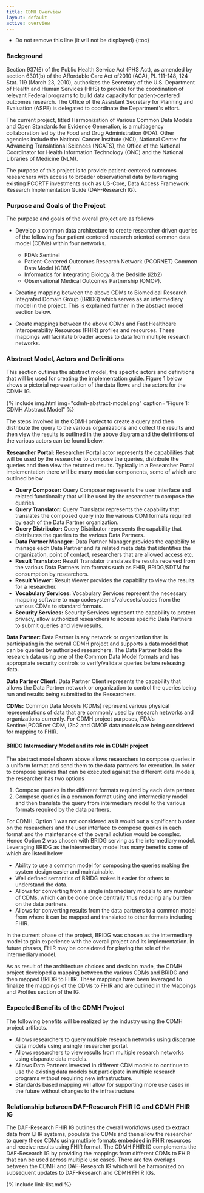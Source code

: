 ```yaml
---
title: CDMH Overview
layout: default
active: overview
---
```



<!-- TOC  the css styling for this is \pages\assets\css\project.css under 'markdown-toc'-->

* Do not remove this line (it will not be displayed)
{:toc}


<!-- end TOC -->



###  Background

Section 937(£) of the Public Health Service Act (PHS Act), as amended by section 6301(b) of the Affordable Care Act of2010 (ACA), PL 111-148, 124 Stat. 119 (March 23, 2010), authorizes the Secretary of the U.S. Department of Health and Human Services (HHS) to provide for the coordination of relevant Federal programs to build data capacity for patient-centered outcomes research. The Office of the Assistant Secretary for Planning and Evaluation (ASPE) is delegated to coordinate the Department's effort.

The current project, titled Harmonization of Various Common Data Models and Open Standards for Evidence Generation, is a multiagency collaboration led by the Food and Drug Administration (FDA). Other agencies include the National Cancer Institute (NCI), National Center for Advancing Translational Sciences (NCATS), the Office of the National Coordinator for Health Information Technology (ONC) and the National Libraries of Medicine (NLM).

The purpose of this project is to provide patient-centered outcomes researchers with access to broader observational data by leveraging existing PCORTF investments such as US-Core, Data Access Framework Research Implementation Guide (DAF-Research IG).

###  Purpose and Goals of the Project 

The purpose and goals of the overall project are as follows

* Develop a common data architecture to create researcher driven queries of the following four patient centered research oriented common data model (CDMs) within four networks.

	- FDA’s Sentinel
	- Patient-Centered Outcomes Research Network (PCORNET) Common Data Model (CDM)
	- Informatics for Integrating Biology & the Bedside (i2b2)
	- Observational Medical Outcomes Partnership (OMOP).

* Creating mapping between the above CDMs to Biomedical Research Integrated Domain Group (BRIDG) which serves as an intermediary model in the project. This is explained further in the abstract model section below.
* Create mappings between the above CDMs and Fast Healthcare Interoperability Resources (FHIR) profiles and resources. These mappings will facilitate broader access to data from multiple research networks.

### Abstract Model, Actors and Definitions

This section outlines the abstract model, the specific actors and definitions that will be used for creating the implementation guide. Figure 1 below shows a pictorial representation of the data flows and the actors for the CDMH IG.

{% include img.html img="cdmh-abstract-model.png" caption="Figure 1: CDMH Abstract Model" %}

The steps involved in the CDMH project to create a query and then distribute the query to the various organizations and collect the results and then view the results is outlined in the above diagram and the definitions of the various actors can be found below. 

**Researcher Portal:** Researcher Portal actor represents the capabilities that will be used by the researcher to compose the queries, distribute the queries and then view the returned results. Typically in a Researcher Portal implementation there will be many modular components, some of which are outlined below

- **Query Composer:** Query Composer represents the user interface and related functionality that will be used by the researcher to compose the queries. 
- **Query Translator:** Query Translator represents the capability that translates the composed query into the various CDM formats required by each of the Data Partner organization.
- **Query Distributor:** Query Distributor represents the capability that distributes the queries to the various Data Partners.
- **Data Partner Manager:** Data Partner Manager provides the capability to manage each Data Partner and its related meta data that identifies the organization, point of contact, researchers that are allowed access etc.
- **Result Translator:** Result Translator translates the results received from the various Data Partners into formats such as FHIR, BRIDG/SDTM for consumption by researchers.
- **Result Viewer:** Result Viewer provides the capability to view the results for a researcher. 
- **Vocabulary Services:** Vocabulary Services represent the necessary mapping software to map codesystems/valuesets/codes from the various CDMs to standard formats.
- **Security Services:** Security Services represent the capability to protect privacy, allow authorized researchers to access specific Data Partners to submit queries and view results. 
	
**Data Partner:** Data Partner is any network or organization that is participating in the overall CDMH project and supports a data model that can be queried by authorized researchers. The Data Partner holds the research data using one of the Common Data Model formats and has appropriate security controls to verify/validate queries before releasing data.

**Data Partner Client:** Data Partner Client represents the capability that allows the Data Partner network or organization to control the queries being run and results being submitted to the Researchers. 

**CDMs:** Common Data Models (CDMs) represent various physical representations of data that are commonly used by research networks and organizations currently. For CDMH project purposes, FDA's Sentinel,PCORnet CDM, i2b2 and OMOP data models are being considered for mapping to FHIR.  

####  BRIDG Intermediary Model and its role in CDMH project

The abstract model shown above allows researchers to compose queries in a uniform format and send them to the data partners for execution. In order to compose queries that can be executed against the different data models, the researcher has two options 
1. Compose queries in the different formats required by each data partner.
2. Compose queries in a common format using and intermediary model and then translate the query from intermediary model to the various formats required by the data partners. 

For CDMH, Option 1 was not considered as it would out a significant burden on the researchers and the user interface to compose queries in each format and the maintenance of the overall solution would be complex. Hence Option 2 was chosen with BRIDG serving as the intermediary model. 
Leveraging BRIDG as the intermediary model has many benefits some of which are listed below
* Ability to use a common model for composing the queries making the system design easier and maintainable.
* Well defined semantics of BRIDG makes it easier for others to understand the data.
* Allows for converting from a single intermediary models to any number of CDMs, which can be done once centrally thus reducing any burden on the data partners. 
* Allows for converting results from the data partners to a common model from where it can be mapped and translated to other formats including FHIR.

In the current phase of the project, BRIDG was chosen as the intermediary model to gain experience with the overall project and its implementation. In future phases, FHIR may be considered for playing the role of the intermediary model.

As as result of the architecture choices and decision made, the CDMH project developed a mapping between the various CDMs and BRIDG and then mapped BRIDG to FHIR. These mappings have been leveraged to finalize the mappings of the CDMs to FHIR and are outlined in the Mappings and Profiles section of the IG.


###  Expected Benefits of the CDMH Project

The following benefits will be realized by the industry using the CDMH project artifacts.

* Allows researchers to query multiple research networks using disparate data models using a single researcher portal.
* Allows researchers to view results from multiple research networks using disparate data models. 
* Allows Data Partners invested in different CDM models to continue to use the existing data models but participate in multiple research programs without requiring new infrastructure.
* Standards based mapping will allow for supporting more use cases in the future without changes to the infrastructure. 

###  Relationship between DAF-Research FHIR IG and CDMH FHIR IG

The DAF-Research FHIR IG outlines the overall workflows used to extract data from EHR systems, populate the CDMs and then allow the researcher to query these CDMs using mutliple formats embedded in FHIR resources and receive results using FHIR format. The CDMH FHIR IG complements the DAF-Research IG by providing the mappings from different CDMs to FHIR that can be used across multiple use cases. There are few overlaps between the CDMH and DAF-Research IG which will be harmonized on subsequent updates to DAF-Research and CDMH FHIR IGs. 


<!-- {% raw %}>{% include link-list.md %} {% endraw %}-->

{% include link-list.md %}

